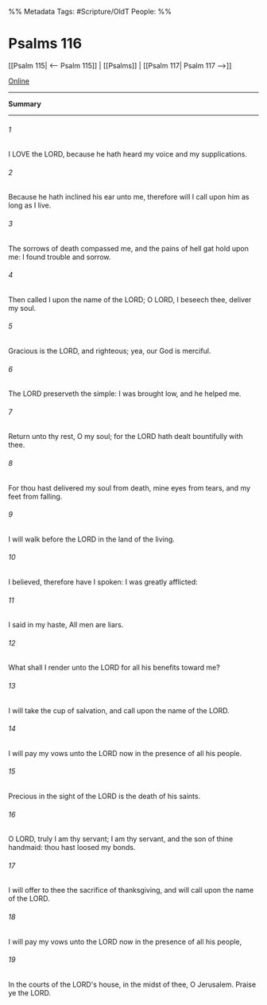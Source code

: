 

%% Metadata
Tags: #Scripture/OldT
People: 
%%
# Psalms 116
[[Psalm 115| <-- Psalm 115]] | [[Psalms]] | [[Psalm 117| Psalm 117 -->]]

[Online](https://churchofjesuschrist.org/study/scriptures/ot/ps/116?lang=eng)

---
__Summary__



---

###### 1
I LOVE the LORD, because he hath heard my voice and my supplications.
###### 2
Because he hath inclined his ear unto me, therefore will I call upon him as long as I live.
###### 3
The sorrows of death compassed me, and the pains of hell gat hold upon me: I found trouble and sorrow.
###### 4
Then called I upon the name of the LORD; O LORD, I beseech thee, deliver my soul.
###### 5
Gracious is the LORD, and righteous; yea, our God is merciful.
###### 6
The LORD preserveth the simple: I was brought low, and he helped me.
###### 7
Return unto thy rest, O my soul; for the LORD hath dealt bountifully with thee.
###### 8
For thou hast delivered my soul from death, mine eyes from tears, and my feet from falling.
###### 9
I will walk before the LORD in the land of the living.
###### 10
I believed, therefore have I spoken: I was greatly afflicted:
###### 11
I said in my haste, All men are liars.
###### 12
What shall I render unto the LORD for all his benefits toward me?
###### 13
I will take the cup of salvation, and call upon the name of the LORD.
###### 14
I will pay my vows unto the LORD now in the presence of all his people.
###### 15
Precious in the sight of the LORD is the death of his saints.
###### 16
O LORD, truly I am thy servant; I am thy servant, and the son of thine handmaid: thou hast loosed my bonds.
###### 17
I will offer to thee the sacrifice of thanksgiving, and will call upon the name of the LORD.
###### 18
I will pay my vows unto the LORD now in the presence of all his people,
###### 19
In the courts of the LORD's house, in the midst of thee, O Jerusalem.  Praise ye the LORD.



